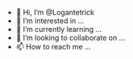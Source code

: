 - 👋 Hi, I’m @Logantetrick
- 👀 I’m interested in ...
- 🌱 I’m currently learning ...
- 💞️ I’m looking to collaborate on ...
- 📫 How to reach me ...

<!---
Logantetrick/Logantetrick is a ✨ special ✨ repository because its `README.md` (this file) appears on your GitHub profile.
You can click the Preview link to take a look at your changes.
--->
